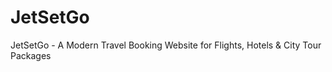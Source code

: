 # JetSetGo
  JetSetGo - A Modern Travel Booking Website for Flights, Hotels &amp; City Tour Packages  
